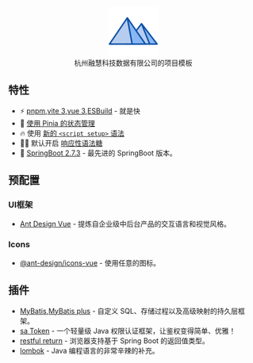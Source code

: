 <div align="center">
  <img src="./public/logo.svg" wigth='100px' height='100px'>
</div>

<div align="center">
杭州融慧科技数据有限公司的项目模板
</div>

## 特性

- ⚡️ [pnpm](https://pnpm.io),[vite 3](https://github.com/vitejs/vite),[vue 3](https://github.com/vuejs/core),[ESBuild](https://github.com/evanw/esbuild) - 就是快
- 🍍 [使用 Pinia 的状态管理](https://pinia.vuejs.org)
- 🔥 使用 [新的 `<script setup>` 语法](https://github.com/vuejs/rfcs/pull/227)
- 🤙🏻 默认开启 [响应性语法糖](https://vuejs.org/guide/extras/reactivity-transform.html)
- 🦾 [SpringBoot 2.7.3](https://github.com/spring-projects/spring-boot) - 最先进的 SpringBoot 版本。

## 预配置

### UI框架

- [Ant Design Vue](https://2x.antdv.com/docs/vue/migration-v2-cn) - 提炼自企业级中后台产品的交互语言和视觉风格。

### Icons

- [@ant-design/icons-vue](https://2x.antdv.com/components/icon-cn) - 使用任意的图标。

## 插件

- [MyBatis](https://github.com/mybatis/mybatis-3),[MyBatis plus](https://github.com/baomidou/mybatis-plus) - 自定义 SQL、存储过程以及高级映射的持久层框架。
- [sa Token](https://github.com/dromara/Sa-Token) - 一个轻量级 Java 权限认证框架，让鉴权变得简单、优雅！
- [restful return](https://github.com/elonehoo/restful-return) - 浏览器支持基于 Spring Boot 的返回值类型。
- [lombok](https://github.com/projectlombok/lombok) - Java 编程语言的非常辛辣的补充。
